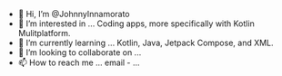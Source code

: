 - 👋 Hi, I’m @JohnnyInnamorato
- 👀 I’m interested in ... Coding apps, more specifically with Kotlin Mulitplatform.
- 🌱 I’m currently learning ... Kotlin, Java, Jetpack Compose, and XML.
- 💞️ I’m looking to collaborate on ... 
- 📫 How to reach me ... email - ...

<!---
JohnnyInnamorato/JohnnyInnamorato is a ✨ special ✨ repository because its `README.md` (this file) appears on your GitHub profile.
You can click the Preview link to take a look at your changes.
--->
